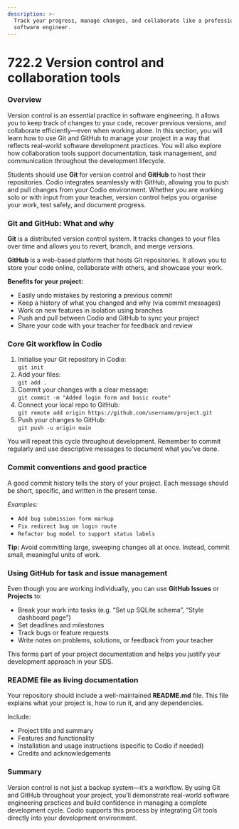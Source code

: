 ```yaml
---
description: >-
  Track your progress, manage changes, and collaborate like a professional
  software engineer.
---
```


# 722.2 Version control and collaboration tools

### **Overview**

Version control is an essential practice in software engineering. It allows you to keep track of changes to your code, recover previous versions, and collaborate efficiently—even when working alone. In this section, you will learn how to use Git and GitHub to manage your project in a way that reflects real-world software development practices. You will also explore how collaboration tools support documentation, task management, and communication throughout the development lifecycle.

Students should use **Git** for version control and **GitHub** to host their repositories. Codio integrates seamlessly with GitHub, allowing you to push and pull changes from your Codio environment. Whether you are working solo or with input from your teacher, version control helps you organise your work, test safely, and document progress.

### **Git and GitHub: What and why**

**Git** is a distributed version control system. It tracks changes to your files over time and allows you to revert, branch, and merge versions.

**GitHub** is a web-based platform that hosts Git repositories. It allows you to store your code online, collaborate with others, and showcase your work.

**Benefits for your project:**

* Easily undo mistakes by restoring a previous commit
* Keep a history of what you changed and why (via commit messages)
* Work on new features in isolation using branches
* Push and pull between Codio and GitHub to sync your project
* Share your code with your teacher for feedback and review

### **Core Git workflow in Codio**

1. Initialise your Git repository in Codio:\
   `git init`
2. Add your files:\
   `git add .`
3. Commit your changes with a clear message:\
   `git commit -m "Added login form and basic route"`
4. Connect your local repo to GitHub:\
   `git remote add origin https://github.com/username/project.git`
5. Push your changes to GitHub:\
   `git push -u origin main`

You will repeat this cycle throughout development. Remember to commit regularly and use descriptive messages to document what you've done.

### **Commit conventions and good practice**

A good commit history tells the story of your project. Each message should be short, specific, and written in the present tense.

_Examples:_

* `Add bug submission form markup`
* `Fix redirect bug on login route`
* `Refactor bug model to support status labels`

**Tip:** Avoid committing large, sweeping changes all at once. Instead, commit small, meaningful units of work.

### **Using GitHub for task and issue management**

Even though you are working individually, you can use **GitHub Issues** or **Projects** to:

* Break your work into tasks (e.g. “Set up SQLite schema”, “Style dashboard page”)
* Set deadlines and milestones
* Track bugs or feature requests
* Write notes on problems, solutions, or feedback from your teacher

This forms part of your project documentation and helps you justify your development approach in your SDS.

### **README file as living documentation**

Your repository should include a well-maintained **README.md** file. This file explains what your project is, how to run it, and any dependencies.

Include:

* Project title and summary
* Features and functionality
* Installation and usage instructions (specific to Codio if needed)
* Credits and acknowledgements

### **Summary**

Version control is not just a backup system—it’s a workflow. By using Git and GitHub throughout your project, you’ll demonstrate real-world software engineering practices and build confidence in managing a complete development cycle. Codio supports this process by integrating Git tools directly into your development environment.
